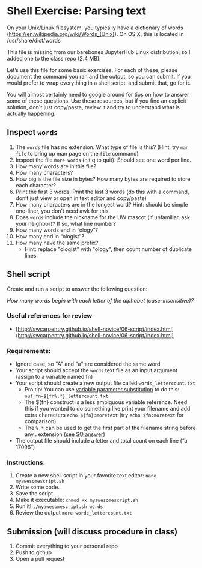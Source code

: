 # Shell Exercise: Parsing text

On your Unix/Linux filesystem, you typically have a dictionary of words (https://en.wikipedia.org/wiki/Words_(Unix)).  On OS X, this is located in /usr/share/dict/words 

This file is missing from our barebones JupyterHub Linux distribution, so I added one to the class repo (2.4 MB).

Let’s use this file for some basic exercises.  For each of these, please document the command you ran and the output, so you can submit.
If you would prefer to wrap everything in a shell script, and submit that, go for it.

You will almost certainly need to google around for tips on how to answer some of these questions.  Use these resources, but if you find an explicit solution, don't just copy/paste, review it and try to understand what is actually happening.

## Inspect `words`
1. The `words` file has no extension. What type of file is this? (Hint: try `man file` to bring up man page on the `file` command)
2. Inspect the file `more words` (hit q to quit).  Should see one word per line.
3. How many words are in this file?
4. How many characters?
5. How big is the file size in bytes? How many bytes are required to store each character?
6. Print the first 3 words. Print the last 3 words (do this with a command, don’t just view or open in text editor and copy/paste)
7. How many characters are in the longest word?  Hint: should be simple one-liner, you don’t need awk for this.
8. Does `words` include the nickname for the UW mascot (if unfamiliar, ask your neighbor)? If so, what line number?
9. How many words end in “ology”?
10. How many end in “ologist”?
11. How many have the same prefix?
    * Hint: replace "ologist" with "ology", then count number of duplicate lines.

## Shell script
Create and run a script to answer the following question:

*How many words begin with each letter of the alphabet (case-insensitive)?*

### Useful references for review
* [http://swcarpentry.github.io/shell-novice/06-script/index.html](http://swcarpentry.github.io/shell-novice/06-script/index.html)

### Requirements:
* Ignore case, so "A" and "a" are considered the same word
* Your script should accept the `words` text file as an input argument (assign to a variable named fn)
* Your script should create a new output file called `words_lettercount.txt`
    * Pro tip: You can use [variable parameter substitution](https://www.tldp.org/LDP/abs/html/parameter-substitution.html) to do this: `out_fn=${fn%.*}_lettercount.txt`
    * The ${fn} construct is a less ambiguous variable reference.  Need this if you wanted to do something like print your filename and add extra characters `echo ${fn}:moretext` (try `echo $fn:moretext` for comparison)
    * The `%.*` can be used to get the first part of the filename string before any . extension ([see SO answer](https://stackoverflow.com/a/965072))
* The output file should include a letter and total count on each line (“a 17096”)

### Instructions:
1. Create a new shell script in your favorite text editor: `nano myawesomescript.sh`
2. Write some code.
3. Save the script.
4. Make it executable: `chmod +x myawesomescript.sh`
5. Run it! `./myawesomescript.sh words`
6. Review the output `more words_lettercount.txt`

## Submission (will discuss procedure in class)
1. Commit everything to your personal repo
2. Push to github
3. Open a pull request
